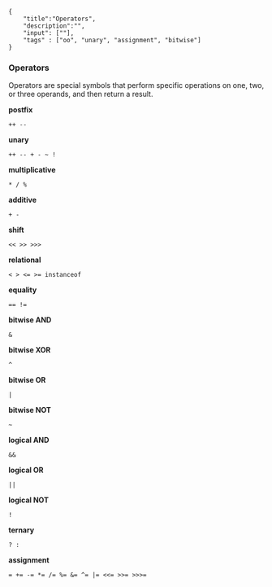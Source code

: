 ```javax-snippet
{
    "title":"Operators",
    "description":"",
    "input": [""],
    "tags" : ["oo", "unary", "assignment", "bitwise"]
}
```
### Operators
Operators are special symbols that perform specific operations on one, two, or three operands, and then return a result.

**postfix**

```
++ --
```

**unary**

```
++ -- + - ~ !
```

**multiplicative**

```
* / %
```

**additive**

```
+ -
```

**shift**

```
<< >> >>>
```

**relational**

```
< > <= >= instanceof
```

**equality**

```
== !=
```

**bitwise AND**

```
&
```

**bitwise XOR**

```
^
```

**bitwise OR**

```
|
```

**bitwise NOT**

```
~
```

**logical AND**

```
&&
```

**logical OR**

```
||
```

**logical NOT**

```
!
```

**ternary**

```
? :
```

**assignment**

```
= += -= *= /= %= &= ^= |= <<= >>= >>>=
```